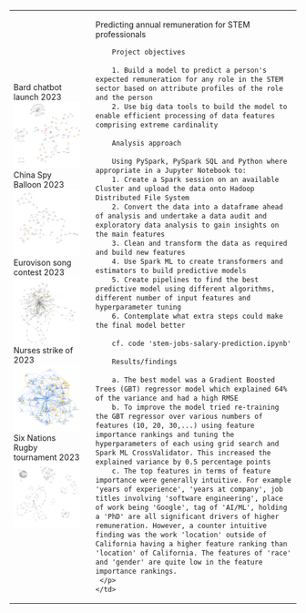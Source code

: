 <table>
  <tr>
    <td>
      Bard chatbot launch 2023
      <img src="images/bard.png" width="500"><br>
      China Spy Balloon 2023
      <img src="images/ChinaSpyBalloon.png" width="500"><br>
      Eurovison song contest 2023
      <img src="images/Eurovision.png" width="500"><br>
      Nurses strike of 2023
      <img src="images/NursesStrike.png"" width="500"><br>
      Six Nations Rugby tournament 2023
      <img src="images/SixNations.png" width="500">
    </td>
    <td style="vertical-align: top; padding-left: 20px; border: none;">
      <p>
        Predicting annual remuneration for STEM professionals
        
        Project objectives
        
        1. Build a model to predict a person's expected remuneration for any role in the STEM sector based on attribute profiles of the role and the person
        2. Use big data tools to build the model to enable efficient processing of data features comprising extreme cardinality
          
        Analysis approach
        
        Using PySpark, PySpark SQL and Python where appropriate in a Jupyter Notebook to:
        1. Create a Spark session on an available Cluster and upload the data onto Hadoop Distributed File System
        2. Convert the data into a dataframe ahead of analysis and undertake a data audit and exploratory data analysis to gain insights on the main features
        3. Clean and transform the data as required and build new features
        4. Use Spark ML to create transformers and estimators to build predictive models
        5. Create pipelines to find the best predictive model using different algorithms, different number of input features and hyperparameter tuning
        6. Contemplate what extra steps could make the final model better
        
        cf. code 'stem-jobs-salary-prediction.ipynb'
        
        Results/findings
        
        a. The best model was a Gradient Boosted Trees (GBT) regressor model which explained 64% of the variance and had a high RMSE
        b. To improve the model tried re-training the GBT regressor over various numbers of features (10, 20, 30,...) using feature importance rankings and tuning the hyperparameters of each using grid search and Spark ML CrossValidator. This increased the explained variance by 0.5 percentage points
        c. The top features in terms of feature importance were generally intuitive. For example 'years of experience', 'years at company', job titles involving 'software engineering', place of work being 'Google', tag of 'AI/ML', holding a 'PhD' are all significant drivers of higher remuneration. However, a counter intuitive finding was the work 'location' outside of California having a higher feature ranking than 'location' of California. The features of 'race' and 'gender' are quite low in the feature importance rankings.
     </p>
    </td>
  </tr>
</table>
